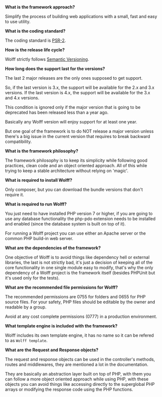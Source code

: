 **What is the framework approach?**

Simplify the process of building web applications with a small, fast and easy to use utility.

**What is the coding standard?**

The coding standard is [PSR-2](https://www.php-fig.org/psr/psr-2/).

**How is the release life cycle?**

Wolff strictly follows [Semantic Versioning](https://semver.org).

**How long does the support last for the versions?**

The last 2 major releases are the only ones supposed to get support.

So, if the last version is 3.x, the support will be available for the 2.x and 3.x versions. If the last version is 4.x, the support will be available for the 3.x and 4.x versions.

This condition is ignored only if the major version that is going to be deprecated has been released less than a year ago. 

Basically any Wolff version will enjoy support for at least one year. 

But one goal of the framework is to do NOT release a major version unless there's a big issue in the current version that requires to break backward compatibility.

**What is the framework philosophy?**

The framework philosophy is to keep its simplicity while following good practices, clean code and an object oriented approach. All of this while trying to keep a stable architecture without relying on 'magic'.

**What is required to install Wolff?**

Only composer, but you can download the bundle versions that don't require it.

**What is required to run Wolff?**

You just need to have installed PHP version 7 or higher, if you are going to use any database functionality the php-pdo extension needs to be installed and enabled (since the database system is built on top of it). 

For running a Wolff project you can use either an Apache server or the common PHP build-in web server.

**What are the dependencies of the framework?**

One objective of Wolff is to avoid things like dependency hell or external libraries, the last is not strictly bad, it's just a decision of keeping all of the core functionality in one single module easy to modify, that's why the only dependency of a Wolff project is the framework itself (besides PHPUnit but it's used only for the tests). 

**What are the recommended file permissions for Wolff?**

The recommended permissions are 0755 for folders and 0655 for PHP source files. For your safety, PHP files should be editable by the owner and readable by a group.

Avoid at any cost complete permissions (0777) in a production environment.

**What template engine is included with the framework?**

Wolff includes its own template engine, it has no name so it can be refered to as `Wolff template`.

**What are the Request and Response objects?**

The request and response objects can be used in the controller's methods, routes and middlewares, they are mentioned a lot in the documentation.

They are basically an abstraction layer built on top of PHP, with them you can follow a more object oriented approach while using PHP, with these objects you can avoid things like accessing directly to the superglobal PHP arrays or modifying the response code using the PHP functions.
